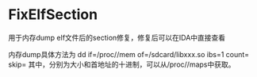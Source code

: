 # FixElfSection
用于内存dump elf文件后的section修复，修复后可以在IDA中直接查看

内存dump具体方法为
dd if=/proc/<pid>/mem of=/sdcard/libxxx.so ibs=1 count=<size> skip=<skip>
其中<size>，<skip>分别为大小和首地址的十进制，可以从/proc/<pid>/maps中获取。
